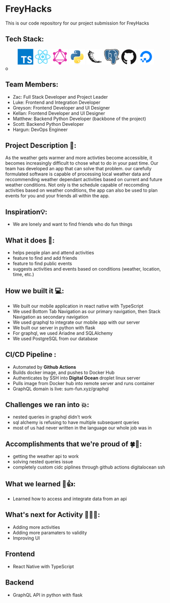 # FreyHacks
This is our code repository for our project submission for FreyHacks

## Tech Stack:
<div align="center">
<img src="https://raw.githubusercontent.com/devicons/devicon/master/icons/typescript/typescript-original.svg" alt="typescript" width="50rem" height="50rem" />
<img src="https://raw.githubusercontent.com/devicons/devicon/master/icons/react/react-original.svg" alt="react" width="50rem" height="50rem" />
<img src="https://raw.githubusercontent.com/devicons/devicon/master/icons/graphql/graphql-plain.svg" alt="graphql" width="50rem" height="50rem" /> 
<img src="https://raw.githubusercontent.com/devicons/devicon/master/icons/python/python-original.svg" alt="python" width="50rem" height="50rem" /> 
<img src="https://raw.githubusercontent.com/devicons/devicon/master/icons/flask/flask-original.svg" alt="flask" width="50rem" height="50rem" /> 
<!-- <img src=".github/flask-original.svg" alt="flask" width="50rem" height="50rem" />  -->
<img src="https://raw.githubusercontent.com/devicons/devicon/master/icons/postgresql/postgresql-original.svg" alt="postgresql" width="50rem" height="50rem" /> 
<img src="https://raw.githubusercontent.com/devicons/devicon/master/icons/github/github-original.svg" alt="github" width="50rem" height="50rem" /> 
<img src="https://raw.githubusercontent.com/devicons/devicon/master/icons/digitalocean/digitalocean-original.svg" alt="digitalocean" width="50rem" height="50rem" /> 
</div>o

## Team Members:
* Zac: Full Stack Developer and Project Leader
* Luke: Frontend and Integration Developer
* Greyson: Frontend Developer and UI Designer
* Kellan: Frontend Developer and UI Designer
* Matthew: Backend Python Developer (backbone of the project)
* Scott: Backend Python Developer
* Hargun: DevOps Engineer

## Project Description 📝:

As the weather gets warmer and more activties become accessible, it becomes increasingly difficult to chose what to do in your past time. Our team has developed an app that can solve that problem. our carefully formulated software is capable of processing local weather data and reccommending weather dependant activities based on current and future weather conditions. Not only is the schedule capable of reccomding activities based on weather conditions, the app can also be used to plan events for you and your friends all within the app.

## Inspiration💡:
- We are lonely and want to find friends who do fun things

## What it does 📱:
- helps people plan and attend activities
- feature to find and add friends
- feature to find public events
- suggests activities and events based on conditions (weather, location, time, etc.)

## How we built it 💻:
- We built our mobile application in react native with TypeScript
- We used Bottom Tab Navigation as our primary navigation, then Stack Navigation as secondary navigation
- We used graphql to integrate our mobile app with our server
- We built our server in python with flask
- For graphql, we used Ariadne and SQLAlchemy
- We used PostgreSQL from our database


## CI/CD Pipeline :
- Automated by **Github Actions**
- Builds docker image, and pushes to Docker Hub
- Authenticates by SSH into **Digital Ocean** droplet linux server
- Pulls image from Docker hub into remote server and runs container
- GraphQL domain is live: sum-fun.xyz/graphql

## Challenges we ran into 💥:
- nested queries in graphql didn't work
- sql alchemy is refusing to have multiple subsequent queries
- most of us had never written in the language our whole job was in

## Accomplishments that we're proud of 🍀🍾:
- getting the weather api to work
- solving nested queries issue
- completely custom cidc piplines through github actions digitalocean ssh

## What we learned 🧠👍:
- Learned how to access and integrate data from an api

## What's next for Activity 🥚🐣🐥:
- Adding more activities
- Adding more paramaters to validity
- Improving UI

## Frontend
- React Native with TypeScript

## Backend
- GraphQL API in python with flask

